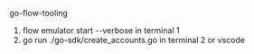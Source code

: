 go-flow-tooling

1. flow emulator start --verbose in terminal 1
2. go run ./go-sdk/create_accounts.go in terminal 2 or vscode
